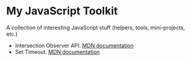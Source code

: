 # My JavaScript Toolkit
A collection of interesting JavaScript stuff (helpers, tools, mini-projects, etc.)

- Intersection Observer API. [MDN documentation](https://developer.mozilla.org/en-US/docs/Web/API/Intersection_Observer_API)
- Set Timeout. [MDN documentation](https://developer.mozilla.org/en-US/docs/Web/API/setTimeout)
